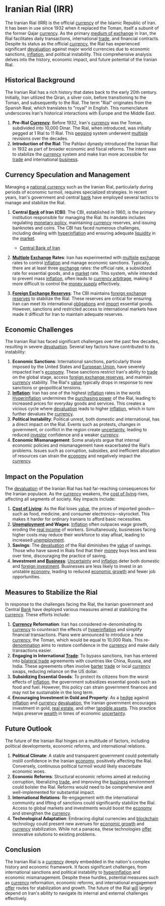 # Iranian Rial (IRR)

The Iranian Rial (IRR) is the official [currency](../c/currency.md) of the Islamic Republic of Iran. It has been in use since 1932 when it replaced the Toman, itself a subunit of the former Qajar [currency](../c/currency.md). As the primary [medium of exchange](../m/medium_of_exchange.md) in Iran, the Rial facilitates daily transactions, international [trade](../t/trade.md), and financial contracts. Despite its status as the official [currency](../c/currency.md), the Rial has experienced significant [devaluation](../d/devaluation.md) against major world currencies due to economic sanctions, [inflation](../i/inflation.md), and political instability. This comprehensive analysis delves into the history, economic impact, and future potential of the Iranian Rial.

## Historical Background

The Iranian Rial has a rich history that dates back to the early 20th century. Initially, Iran utilized the Qiran, a silver coin, before transitioning to the Toman, and subsequently to the Rial. The term "Rial" originates from the Spanish Real, which translates to "royal" in English. This nomenclature underscores Iran's historical interactions with Europe and the Middle East.

1. **Pre-Rial [Currency](../c/currency.md)**: Before 1932, Iran's [currency](../c/currency.md) was the Toman, subdivided into 10,000 Dinar. The Rial, when introduced, was initially pegged at 1 Rial to 11 Rial. This [pegging](../p/pegging.md) system underwent [multiple](../m/multiple.md) revisions over the decades.
2. **Introduction of the Rial**: The Pahlavi dynasty introduced the Iranian Rial in 1932 as part of broader economic and fiscal reforms. The intent was to stabilize the [currency](../c/currency.md) system and make Iran more accessible for [trade](../t/trade.md) and international [business](../b/business.md).

## Currency Speculation and Management

Managing a [national currency](../n/national_currency.md) such as the Iranian Rial, particularly during periods of economic turmoil, requires specialized strategies. In recent years, Iran's government and central [bank](../b/bank.md) have employed several tactics to manage and stabilize the Rial.

1. **Central [Bank](../b/bank.md) of Iran (CBI)**: The CBI, established in 1960, is the primary institution responsible for managing the Rial. Its mandate includes regulating [monetary policy](../m/monetary_policy.md), maintaining [currency](../c/currency.md) reserves, and issuing banknotes and coins. The CBI has faced numerous challenges, including dealing with [hyperinflation](../h/hyperinflation.md) and ensuring adequate [liquidity](../l/liquidity.md) in the [market](../m/market.md).
   
   - [Central Bank of Iran](https://www.cbi.ir)
   
2. **[Multiple](../m/multiple.md) [Exchange](../e/exchange.md) Rates**: Iran has experimented with [multiple](../m/multiple.md) [exchange](../e/exchange.md) rates to control [inflation](../i/inflation.md) and manage economic sanctions. Typically, there are at least three [exchange](../e/exchange.md) rates: the official rate, a subsidized rate for essential goods, and a [market](../m/market.md) rate. This system, while intended to prevent mass [inflation](../i/inflation.md), often leads to [currency arbitrage](../c/currency_arbitrage.md), making it more difficult to control the [money supply](../m/money_supply.md) effectively.
3. **[Foreign Exchange Reserves](../f/foreign_exchange_reserves.md)**: The CBI maintains [foreign exchange reserves](../f/foreign_exchange_reserves.md) to stabilize the Rial. These reserves are critical for ensuring Iran can meet its international [obligations](../o/obligation.md) and [import](../i/import.md) essential goods. However, sanctions and restricted access to international markets have made it difficult for Iran to maintain adequate reserves.

## Economic Challenges

The Iranian Rial has faced significant challenges over the past few decades, resulting in severe [devaluation](../d/devaluation.md). Several key factors have contributed to its instability:

1. **Economic Sanctions**: International sanctions, particularly those imposed by the United States and [European Union](../e/european_union_(eu).md), have severely impacted Iran's [economy](../e/economy.md). These sanctions restrict Iran's ability to [trade](../t/trade.md) on the global stage, access [foreign exchange reserves](../f/foreign_exchange_reserves.md), and maintain [currency](../c/currency.md) stability. The Rial's [value](../v/value.md) typically drops in response to new sanctions or geopolitical tensions.
2. **[Inflation](../i/inflation.md)**: Iran has one of the highest [inflation](../i/inflation.md) rates in the world. [Hyperinflation](../h/hyperinflation.md) undermines the [purchasing power](../p/purchasing_power.md) of the Rial, leading to increased prices for everyday goods and services. This creates a vicious cycle where [devaluation](../d/devaluation.md) leads to higher [inflation](../i/inflation.md), which in turn further devalues the [currency](../c/currency.md).
3. **Political Instability**: Political unrest, both domestic and international, has a direct impact on the Rial. Events such as protests, changes in government, or conflict in the region create [uncertainty](../u/uncertainty_in_trading.md), leading to reduced [investor](../i/investor.md) confidence and a weaker [currency](../c/currency.md).
4. **Economic Mismanagement**: Some analysts argue that internal economic policies and mismanagement have exacerbated the Rial's problems. Issues such as corruption, subsidies, and inefficient allocation of resources can strain the [economy](../e/economy.md) and negatively impact the [currency](../c/currency.md).

## Impact on the Population

The [devaluation](../d/devaluation.md) of the Iranian Rial has had far-reaching consequences for the Iranian populace. As the [currency](../c/currency.md) weakens, the [cost of living](../c/cost_of_living.md) rises, affecting all segments of society. Key impacts include:

1. **[Cost of Living](../c/cost_of_living.md)**: As the Rial loses [value](../v/value.md), the prices of imported goods—such as food, medicine, and consumer electronics—skyrocket. This makes it harder for ordinary Iranians to afford basic necessities.
2. **[Unemployment](../u/unemployment.md) and Wages**: [Inflation](../i/inflation.md) often outpaces wage growth, eroding the [real income](../r/real_income.md) of workers. Simultaneously, businesses facing higher costs may reduce their workforce to stay afloat, leading to increased [unemployment](../u/unemployment.md).
3. **Savings**: The [devaluation](../d/devaluation.md) of the Rial diminishes the [value](../v/value.md) of savings. Those who have saved in Rials find that their [money](../m/money.md) buys less and less over time, discouraging the practice of saving.
4. **Investment and [Business](../b/business.md)**: [Uncertainty](../u/uncertainty_in_trading.md) and [inflation](../i/inflation.md) deter both domestic and [foreign investment](../f/foreign_investment.md). Businesses are less likely to invest in an unstable [economy](../e/economy.md), leading to reduced [economic growth](../e/economic_growth.md) and fewer job opportunities.

## Measures to Stabilize the Rial

In response to the challenges facing the Rial, the Iranian government and Central [Bank](../b/bank.md) have deployed various measures aimed at stabilizing the [currency](../c/currency.md). These efforts include:

1. **[Currency](../c/currency.md) Reformation**: Iran has considered re-denominating its [currency](../c/currency.md) to counteract the effects of [hyperinflation](../h/hyperinflation.md) and simplify financial transactions. Plans were announced to introduce a new [currency](../c/currency.md), the Toman, which would be equal to 10,000 Rials. This re-[denomination](../d/denomination.md) aims to restore confidence in the [currency](../c/currency.md) and make daily transactions easier.
2. **Engaging in International [Trade](../t/trade.md)**: To bypass sanctions, Iran has entered into [bilateral trade](../b/bilateral_trade.md) agreements with countries like China, Russia, and India. These agreements often involve [barter](../b/barter.md) [trade](../t/trade.md) or local [currency](../c/currency.md) swaps, reducing reliance on the US dollar.
3. **Subsidizing Essential Goods**: To protect its citizens from the worst effects of [inflation](../i/inflation.md), the government subsidizes essential goods such as food and fuel. However, this policy can strain government finances and may not be sustainable in the long term.
4. **Encouraging Investment in Gold and Property**: As a [hedge](../h/hedge.md) against [inflation](../i/inflation.md) and [currency](../c/currency.md) [devaluation](../d/devaluation.md), the Iranian government encourages investment in gold, [real estate](../r/real_estate.md), and other [tangible assets](../t/tangible_asset.md). This practice helps preserve [wealth](../w/wealth.md) in times of economic [uncertainty](../u/uncertainty_in_trading.md).

## Future Outlook

The future of the Iranian Rial hinges on a multitude of factors, including political developments, economic reforms, and international relations.

1. **Political Climate**: A stable and transparent government could potentially instill confidence in the Iranian [economy](../e/economy.md), positively affecting the Rial. Conversely, continuous political turmoil would likely exacerbate economic woes.
2. **Economic Reforms**: Structural economic reforms aimed at reducing corruption, liberalizing [trade](../t/trade.md), and improving the [business](../b/business.md) environment could bolster the Rial. Reforms would need to be comprehensive and well-implemented for substantial impact.
3. **International Relations**: Re-engagement with the international community and lifting of sanctions could significantly stabilize the Rial. Access to global markets and investments would boost the [economy](../e/economy.md) and strengthen the [currency](../c/currency.md).
4. **Technological Adaptation**: Embracing digital currencies and [blockchain](../b/blockchain_in_trading.md) technology could present new avenues for [economic growth](../e/economic_growth.md) and [currency](../c/currency.md) stabilization. While not a panacea, these technologies [offer](../o/offer.md) innovative solutions to existing problems.

## Conclusion

The Iranian Rial is a [currency](../c/currency.md) deeply embedded in the nation's complex history and economic framework. It faces significant challenges, from international sanctions and political instability to [hyperinflation](../h/hyperinflation.md) and economic mismanagement. Despite these hurdles, potential measures such as [currency](../c/currency.md) reformation, economic reforms, and international engagement [offer](../o/offer.md) routes for stabilization and growth. The future of the Rial [will](../w/will.md) largely depend on Iran's ability to navigate its internal and external challenges effectively.